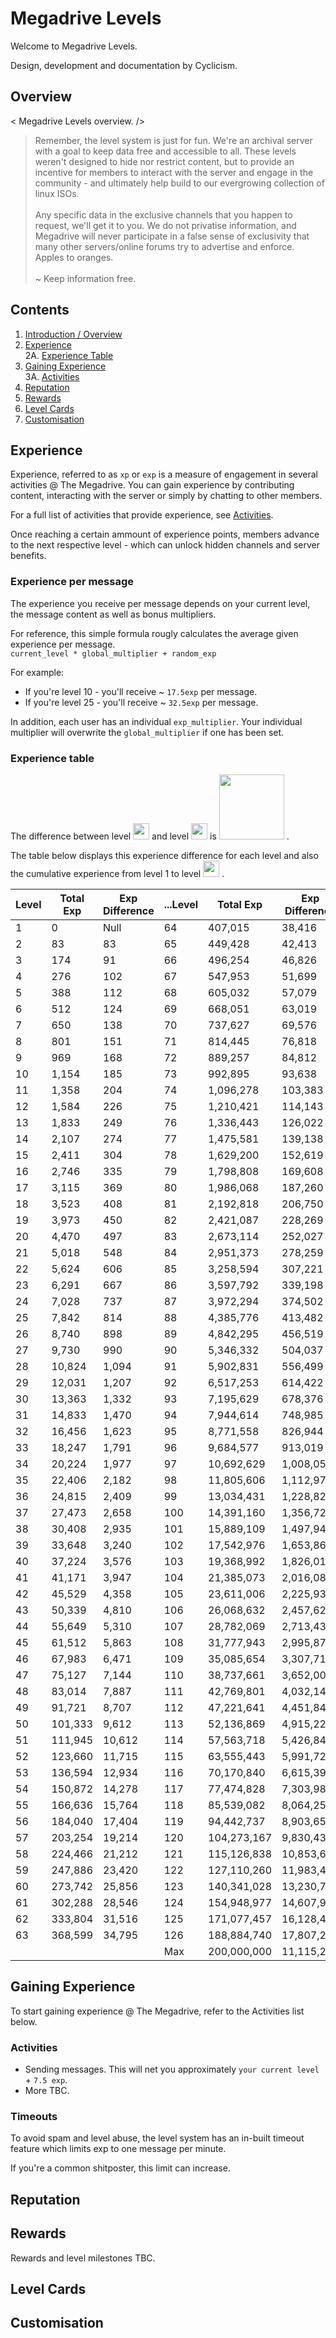 # Megadrive Levels

Welcome to Megadrive Levels.

Design, development and documentation by Cyclicism.

## Overview

< Megadrive Levels overview. />

> Remember, the level system is just for fun.
> We're an archival server with a goal to keep data free and accessible to all. These levels weren't designed to hide nor restrict content, but to provide an incentive for members to interact with the server and engage in the community - and ultimately help build to our evergrowing collection of linux ISOs.<br/><br/>
> Any specific data in the exclusive channels that you happen to request, we'll get it to you. We do not privatise information, and Megadrive will never participate in a false sense of exclusivity that many other servers/online forums try to advertise and enforce. Apples to oranges.<br/><br/>
> ~ Keep information free.

## Contents
1. [Introduction / Overview](#overview)
2. [Experience](#experience)<br/>
   2A. [Experience Table](#experience-table)
3. [Gaining Experience](#gaining-experience)<br/>
   3A. [Activities](#activities)
4. [Reputation](#reputation)
5. [Rewards](#rewards)
6. [Level Cards](#level-cards)
7. [Customisation](#customisation)

## Experience

Experience, referred to as `xp` or `exp` is a measure of engagement in several activities @ The Megadrive. You can gain experience by contributing content, interacting with the server or simply by chatting to other members.

For a full list of activities that provide experience, see [Activities](#activities).

Once reaching a certain ammount of experience points, members advance to the next respective level - which can unlock hidden channels and server benefits.

### Experience per message
The experience you receive per message depends on your current level, the message content as well as bonus multipliers.

For reference, this simple formula rougly calculates the average given experience per message.<br/>
`current_level * global_multiplier + random_exp`

For example:
- If you're level 10 - you'll receive ~ `17.5exp` per message.
- If you're level 25 - you'll receive ~ `32.5exp` per message.

In addition, each user has an individual `exp_multiplier`. Your individual multiplier will overwrite the `global_multiplier` if one has been set.

### Experience table

<p float="left">
  The difference between level
  <img src="https://i.imgur.com/4ECVyAG.png" width="26px"/> 
   and level
  <img src="https://i.imgur.com/CK19tWg.png" width="26px"/>
   is
  <img src="https://i.imgur.com/zH1MFAR.png" width="104px"/>
.</p>
<p float="left">
  The table below displays this experience difference for each level and also the cumulative experience from level 1 to level 
  <img src="https://i.imgur.com/CK19tWg.png" width="26px"/>
.</p>

  | Level         | Total Exp           | Exp Difference |  ...Level         | Total Exp           | Exp Difference |
  | ------------- | ------------- | -------------- |  ------------- | ------------- | -------------- |
  | 1 | 0 | Null | 64 | 407,015 | 38,416 | 
  | 2 | 83 | 83 | 65 | 449,428 | 42,413 |
  | 3 | 174 | 91 | 66 | 496,254 | 46,826 |
  | 4 | 276 | 102 | 67 | 547,953 | 51,699 |
  | 5 | 388 | 112 | 68 | 605,032 | 57,079 | 
  | 6 | 512 | 124 | 69 | 668,051 | 63,019 | 
  | 7 | 650 | 138 | 70 | 737,627 | 69,576 | 
  | 8 | 801 | 151 | 71 | 814,445 | 76,818 |
  | 9 | 969 | 168 | 72 | 889,257 | 84,812 |
  | 10 | 1,154 | 185 | 73 | 992,895 | 93,638 |
  | 11 | 1,358 | 204 | 74 | 1,096,278 | 103,383 |
  | 12 | 1,584 | 226 | 75 | 1,210,421 | 114,143 |
  | 13 | 1,833 | 249 | 76 | 1,336,443 | 126,022 |
  | 14 | 2,107 | 274 | 77 | 1,475,581 | 139,138 |
  | 15 | 2,411 | 304 | 78 | 1,629,200 | 152,619 |
  | 16 | 2,746 | 335 | 79 | 1,798,808 | 169,608 |
  | 17 | 3,115 | 369 | 80 | 1,986,068 | 187,260 |
  | 18 | 3,523 | 408 | 81 | 2,192,818 | 206,750 |
  | 19 | 3,973 | 450 | 82 | 2,421,087 | 228,269 |
  | 20 | 4,470 | 497 | 83 | 2,673,114 | 252,027 |
  | 21 | 5,018 | 548 | 84 | 2,951,373 | 278,259 |
  | 22 | 5,624 | 606 | 85 | 3,258,594 | 307,221 |
  | 23 | 6,291 | 667 | 86 | 3,597,792 | 339,198 |
  | 24 | 7,028 | 737 | 87 | 3,972,294 | 374,502 |
  | 25 | 7,842 | 814 | 88 | 4,385,776 | 413,482 |
  | 26 | 8,740 | 898 | 89 | 4,842,295 | 456,519 |
  | 27 | 9,730 | 990 | 90 | 5,346,332 | 504,037 |
  | 28 | 10,824 | 1,094 | 91 | 5,902,831 | 556,499 |
  | 29 | 12,031 | 1,207 | 92 | 6,517,253 | 614,422 |
  | 30 | 13,363 | 1,332 | 93 | 7,195,629 | 678,376 |
  | 31 | 14,833 | 1,470 | 94 | 7,944,614 | 748,985 
  | 32 | 16,456 | 1,623 | 95 | 8,771,558 | 826,944 
  | 33 | 18,247 | 1,791 | 96 | 9,684,577 | 913,019 
  | 34 | 20,224 | 1,977 | 97 | 10,692,629 | 1,008,052 
  | 35 | 22,406 | 2,182 | 98 | 11,805,606 | 1,112,977 
  | 36 | 24,815 | 2,409 | 99 | 13,034,431 | 1,228,825 
  | 37 | 27,473 | 2,658 | 100 | 14,391,160 | 1,356,729 
  | 38 | 30,408 | 2,935 | 101 | 15,889,109 | 1,497,949 
  | 39 | 33,648 | 3,240 | 102 | 17,542,976 | 1,653,867 
  | 40 | 37,224 | 3,576 | 103 | 19,368,992 | 1,826,016 
  | 41 | 41,171 | 3,947 | 104 | 21,385,073 | 2,016,081 
  | 42 | 45,529 | 4,358 | 105 | 23,611,006 | 2,225,933 
  | 43 | 50,339 | 4,810 | 106 | 26,068,632 | 2,457,626 
  | 44 | 55,649 | 5,310 | 107 | 28,782,069 | 2,713,437 
  | 45 | 61,512 | 5,863 | 108 | 31,777,943 | 2,995,874 
  | 46 | 67,983 | 6,471 | 109 | 35,085,654 | 3,307,711 
  | 47 | 75,127 | 7,144 | 110 | 38,737,661 | 3,652,007 
  | 48 | 83,014 | 7,887 | 111 | 42,769,801 | 4,032,140 
  | 49 | 91,721 | 8,707 | 112 | 47,221,641 | 4,451,840 
  | 50 | 101,333 | 9,612 | 113 | 52,136,869 | 4,915,228 
  | 51 | 111,945 | 10,612 | 114 | 57,563,718 | 5,426,849 
  | 52 | 123,660 | 11,715 | 115 | 63,555,443 | 5,991,725 
  | 53 | 136,594 | 12,934 | 116 | 70,170,840 | 6,615,397 
  | 54 | 150,872 | 14,278 | 117 | 77,474,828 | 7,303,988 
  | 55 | 166,636 | 15,764 | 118 | 85,539,082 | 8,064,254 
  | 56 | 184,040 | 17,404 | 119 | 94,442,737 | 8,903,655 
  | 57 | 203,254 | 19,214 | 120 | 104,273,167 | 9,830,430 
  | 58 | 224,466 | 21,212 | 121 | 115,126,838 | 10,853,671 
  | 59 | 247,886 | 23,420 | 122 | 127,110,260 | 11,983,422 
  | 60 | 273,742 | 25,856 | 123 | 140,341,028 | 13,230,768 
  | 61 | 302,288 | 28,546 | 124 | 154,948,977 | 14,607,949 
  | 62 | 333,804 | 31,516 | 125 | 171,077,457 | 16,128,480 
  | 63 | 368,599 | 34,795 | 126 | 188,884,740 | 17,807,283 
  |    |         |        | Max | 200,000,000 | 11,115,260 

## Gaining Experience
To start gaining experience @ The Megadrive, refer to the Activities list below.

### Activities
- Sending messages. This will net you approximately `your current level` + `7.5 exp`.
- More TBC.

### Timeouts
To avoid spam and level abuse, the level system has an in-built timeout feature which limits exp to one message per minute.

If you're a common shitposter, this limit can increase.

## Reputation

## Rewards

Rewards and level milestones TBC.

## Level Cards

## Customisation
